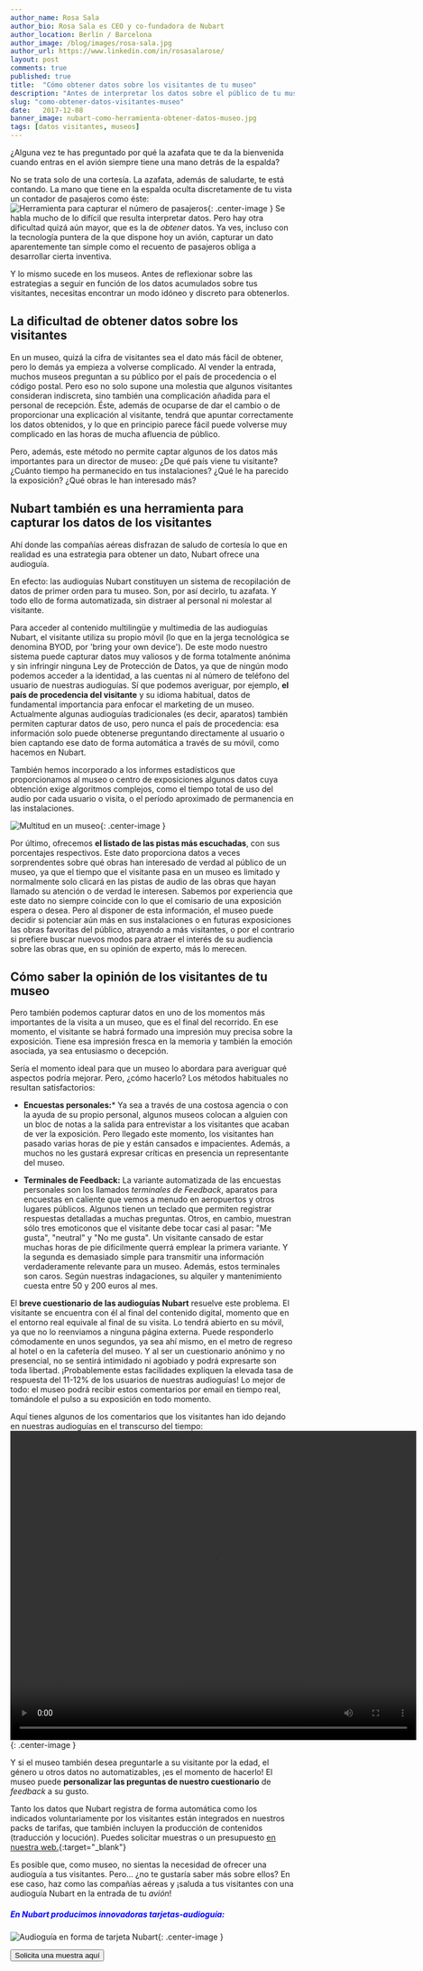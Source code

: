 ```yaml
---
author_name: Rosa Sala
author_bio: Rosa Sala es CEO y co-fundadora de Nubart
author_location: Berlín / Barcelona
author_image: /blog/images/rosa-sala.jpg
author_url: https://www.linkedin.com/in/rosasalarose/
layout: post
comments: true
published: true
title:  "Cómo obtener datos sobre los visitantes de tu museo"
description: "Antes de interpretar los datos sobre el público de tu museo necesitas obtenerlos. Te explicamos cómo hacerlo de forma sencilla y poco invasiva."
slug: "como-obtener-datos-visitantes-museo"
date:   2017-12-08
banner_image: nubart-como-herramienta-obtener-datos-museo.jpg
tags: [datos visitantes, museos]
---
```


¿Alguna vez te has preguntado por qué la azafata que te da la bienvenida cuando entras en el avión siempre tiene una mano detrás de la espalda? 

No se trata solo de una cortesía. La azafata, además de saludarte, te está contando. La mano que tiene en la espalda oculta discretamente de tu vista un contador de pasajeros como éste:
![Herramienta para capturar el número de pasajeros]({{site.baseurl}}/images/posts/contador-pasajeros.jpg){: .center-image }
Se habla mucho de lo difícil que resulta interpretar datos. Pero hay otra dificultad quizá aún mayor, que es la de *obtener* datos. Ya ves, incluso con la tecnología puntera de la que dispone hoy un avión, capturar un dato aparentemente tan simple como el recuento de pasajeros obliga a desarrollar cierta inventiva. 

Y lo mismo sucede en los museos. Antes de reflexionar sobre las estrategias a seguir en función de los datos acumulados sobre tus visitantes, necesitas encontrar un modo idóneo y discreto para obtenerlos. 

<!--more-->

## La dificultad de obtener datos sobre los visitantes

En un museo, quizá la cifra de visitantes sea el dato más fácil de obtener, pero lo demás ya empieza a volverse complicado. Al vender la entrada, muchos museos preguntan a su público por el país de procedencia o el código postal. Pero eso no solo supone una molestia que algunos visitantes consideran indiscreta, sino también una complicación añadida para el personal de recepción. Éste, además de ocuparse de dar el cambio o de proporcionar una explicación al visitante, tendrá que apuntar correctamente los datos obtenidos, y lo que en principio parece fácil puede volverse muy complicado en las horas de mucha afluencia de público. 

Pero, además, este método no permite captar algunos de los datos más importantes para un director de museo: ¿De qué país viene tu visitante? ¿Cuánto tiempo ha permanecido en tus instalaciones? ¿Qué le ha parecido la exposición? ¿Qué obras le han interesado más?

## Nubart también es una herramienta para capturar los datos de los visitantes
Ahí donde las compañías aéreas disfrazan de saludo de cortesía lo que en realidad es una estrategia para obtener un dato, Nubart ofrece una audioguía. 

En efecto: las audioguías Nubart constituyen un sistema de recopilación de datos de primer orden para tu museo. Son, por así decirlo, tu azafata. Y todo ello de forma automatizada, sin distraer al personal ni molestar al visitante.

Para acceder al contenido multilingüe y multimedia de las audioguías Nubart, el visitante utiliza su propio móvil (lo que en la jerga tecnológica se denomina BYOD, por 'bring your own device'). De este modo nuestro sistema puede capturar datos muy valiosos y de forma totalmente anónima y sin infringir ninguna Ley de Protección de Datos, ya que de ningún modo podemos acceder a la identidad, a las cuentas ni al número de teléfono del usuario de nuestras audioguías. Sí que podemos averiguar, por ejemplo, **el país de procedencia del visitante** y su idioma habitual, datos de fundamental importancia para enfocar el marketing de un museo. Actualmente algunas audioguías tradicionales (es decir, aparatos) también permiten capturar datos de uso, pero nunca el país de procedencia: esa información solo puede obtenerse preguntando directamente al usuario o bien captando ese dato de forma automática a través de su móvil, como hacemos en Nubart. 

También hemos incorporado a los informes estadísticos que proporcionamos al museo o centro de exposiciones algunos datos cuya obtención exige algoritmos complejos, como el tiempo total de uso del audio por cada usuario o visita, o el período aproximado de permanencia en las instalaciones.

![Multitud en un museo]({{site.baseurl}}/images/posts/publico-en-museo.jpg){: .center-image }

Por último, ofrecemos **el listado de las pistas más escuchadas**, con sus porcentajes respectivos. Este dato proporciona datos a veces sorprendentes sobre qué obras han interesado de verdad al público de un museo, ya que el tiempo que el visitante pasa en un museo es limitado y normalmente solo clicará en las pistas de audio de las obras que hayan llamado su atención o de verdad le interesen. Sabemos por experiencia que este dato no siempre coincide con lo que el comisario de una exposición espera o desea. Pero al disponer de esta información, el museo puede decidir si potenciar aún más en sus instalaciones o en futuras exposiciones las obras favoritas del público, atrayendo a más visitantes, o por el contrario si prefiere buscar nuevos modos para atraer el interés de su audiencia sobre las obras que, en su opinión de experto, más lo merecen.

## Cómo saber la opinión de los visitantes de tu museo

Pero también podemos capturar datos en uno de los momentos más importantes de la visita a un museo, que es el final del recorrido. En ese momento, el visitante se habrá formado una impresión muy precisa sobre la exposición. Tiene esa impresión fresca en la memoria y también la emoción asociada, ya sea entusiasmo o decepción. 

Sería el momento ideal para que un museo lo abordara para averiguar qué aspectos podría mejorar. Pero, ¿cómo hacerlo? Los métodos habituales no resultan satisfactorios:

* **Encuestas personales:***
   Ya sea a través de una costosa agencia o con la ayuda de su propio personal, algunos museos colocan a alguien con un bloc de notas a la salida para entrevistar a los visitantes que acaban de ver la exposición. Pero llegado este momento, los visitantes han pasado varias horas de pie y están cansados e impacientes. Además, a muchos no les gustará expresar críticas en presencia un representante del museo.
   
 * **Terminales de Feedback:**
   La variante automatizada de las encuestas personales son los llamados *terminales de Feedback*, aparatos para encuestas en caliente que vemos a menudo en aeropuertos y otros lugares públicos. Algunos tienen un teclado que permiten registrar respuestas detalladas a muchas preguntas. Otros, en cambio, muestran sólo tres emoticonos que el visitante debe tocar casi al pasar: "Me gusta", "neutral" y "No me gusta". Un visitante cansado de estar muchas horas de pie difícilmente querrá emplear la primera variante. Y la segunda es demasiado simple para transmitir una información verdaderamente relevante para un museo.
   Además, estos terminales son caros. Según nuestras indagaciones, su alquiler y mantenimiento cuesta entre 50 y 200 euros al mes. 

El **breve cuestionario de las audioguías Nubart** resuelve este problema. El visitante se encuentra con él al final del contenido digital, momento que en el entorno real equivale al final de su visita. Lo tendrá abierto en su móvil, ya que no lo reenviamos a ninguna página externa. Puede responderlo cómodamente en unos segundos, ya sea ahí mismo, en el metro de regreso al hotel o en la cafetería del museo. Y al ser un cuestionario anónimo y no presencial, no se sentirá intimidado ni agobiado y podrá expresarte son toda libertad. ¡Probablemente estas facilidades expliquen la elevada tasa de respuesta del 11-12% de los usuarios de nuestras audioguías! Lo mejor de todo: el museo podrá recibir estos comentarios por email en tiempo real, tomándole el pulso a su exposición en todo momento. 
 
 Aquí tienes algunos de los comentarios que los visitantes han ido dejando en nuestras audioguías en el transcurso del tiempo:
<video width="720" height="548" autoplay loop>
  <source src="{{site.baseurl}}/images/posts/comentarios-visitantes-nubart.mp4" type="video/mp4">
Tu navegador no permite mostrar este vídeo.
</video>{: .center-image }


Y si el museo también desea preguntarle a su visitante por la edad, el género u otros datos no automatizables, ¡es el momento de hacerlo! El museo puede **personalizar las preguntas de nuestro cuestionario** de *feedback* a su gusto. 

Tanto los datos que Nubart registra de forma automática como los indicados voluntariamente por los visitantes están integrados en nuestros packs de tarifas, que también incluyen la producción de contenidos (traducción y locución). Puedes solicitar muestras o un presupuesto [en nuestra web.](https://www.nubart.eu/es/precio-muestras.html){:target="_blank"} 

 Es posible que, como museo, no sientas la necesidad de ofrecer una audioguía a tus visitantes. Pero... ¿no te gustaría saber más sobre ellos? En ese caso, haz como las compañías aéreas y ¡saluda a tus visitantes con una audioguía Nubart en la entrada de tu *avión*!

##### <font color="blue">En Nubart producimos innovadoras tarjetas-audioguía:</font>
 
 ![Audioguía en forma de tarjeta Nubart]({{site.baseurl}}/images/posts/proceso-nubart.png){: .center-image }
 
 <form action="../../../../../es">
     <input type="submit" value="Solicita una muestra aquí" />
 </form>